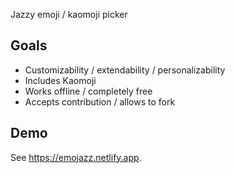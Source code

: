 Jazzy emoji / kaomoji picker

## Goals

- Customizability / extendability / personalizability
- Includes Kaomoji
- Works offline / completely free
- Accepts contribution / allows to fork

## Demo

See <https://emojazz.netlify.app>.
